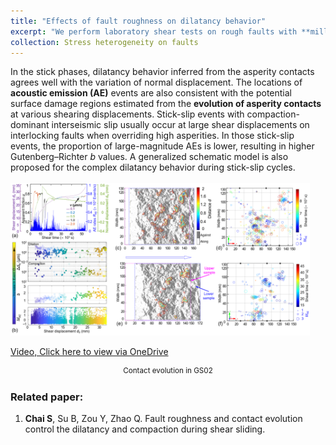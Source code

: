 ```yaml
---
title: "Effects of fault roughness on dilatancy behavior"
excerpt: "We perform laboratory shear tests on rough faults with **millimeter-scale asperity heights** and analyze the four types of dilation or compaction behavior observed during stick-slip cycles. In the stick phases, dilatancy behavior inferred from the asperity contacts agrees well with the variation of normal displacement. The locations of **acoustic emission (AE)** events are also consistent with the potential surface damage regions estimated from the **evolution of asperity contacts** at various shearing displacements. Stick-slip events with compaction-dominant interseismic slip usually occur at large shear displacements on interlocking faults when overriding high asperities. In those stick-slip events, the proportion of large-magnitude AEs is lower, resulting in higher Gutenberg–Richter _b_ values. A generalized schematic model is also proposed for the complex dilatancy behavior during stick-slip cycles. <br/><img src='/images/Research/Dilatancy_DS.png' style='width: 95%;' />"
collection: Stress heterogeneity on faults
---
```


In the stick phases, dilatancy behavior inferred from the asperity contacts agrees well with the variation of normal displacement. The locations of **acoustic emission (AE)** events are also consistent with the potential surface damage regions estimated from the **evolution of asperity contacts** at various shearing displacements. Stick-slip events with compaction-dominant interseismic slip usually occur at large shear displacements on interlocking faults when overriding high asperities. In those stick-slip events, the proportion of large-magnitude AEs is lower, resulting in higher Gutenberg–Richter _b_ values. A generalized schematic model is also proposed for the complex dilatancy behavior during stick-slip cycles.
<br/>
<br/><img src='/images/Research/Dilatancy_DS.png' style='width: 95%;' />
<br/>

[Video, Click here to view via OneDrive](https://connectpolyu-my.sharepoint.com/:v:/g/personal/22124299r_connect_polyu_hk/EatUICLWpnRAsOfxRaNewvkBGh6phe_aO6eSG5fgFNZEkQ)

<div style="text-align: center;line-height: 1.5;">
  <p style="font-size: smaller">Contact evolution in GS02</p>
</div>  


### Related paper:

1. **Chai S**, Su B, Zou Y, Zhao Q. Fault roughness and contact evolution control the dilatancy and compaction during shear sliding.